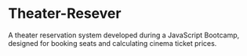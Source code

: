 # Theater-Resever
A theater reservation system developed during a JavaScript Bootcamp, designed for booking seats and calculating cinema ticket prices.
